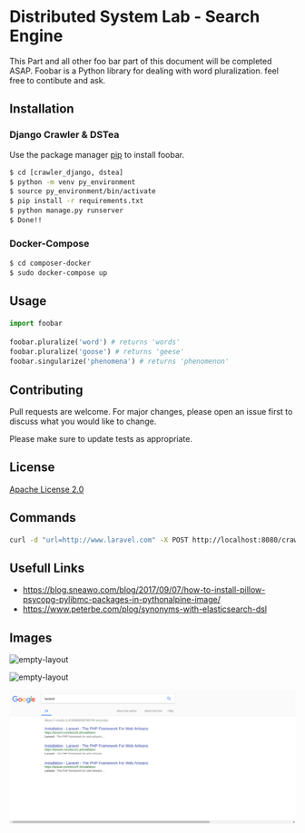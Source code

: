 # Distributed System Lab - Search Engine

This Part and all other foo bar part of this document will be completed ASAP. Foobar is a Python library for dealing with word pluralization. feel free to contibute and ask.

## Installation

### Django Crawler & DSTea
Use the package manager [pip](https://pip.pypa.io/en/stable/) to install foobar.

```bash
$ cd [crawler_django, dstea]
$ python -m venv py_environment
$ source py_environment/bin/activate
$ pip install -r requirements.txt
$ python manage.py runserver
$ Done!!

```


### Docker-Compose
```bash
$ cd composer-docker
$ sudo docker-compose up

```

## Usage

```python
import foobar

foobar.pluralize('word') # returns 'words'
foobar.pluralize('goose') # returns 'geese'
foobar.singularize('phenomena') # returns 'phenomenon'
```

## Contributing
Pull requests are welcome. For major changes, please open an issue first to discuss what you would like to change.

Please make sure to update tests as appropriate.

## License
[Apache License 2.0](https://choosealicense.com/licenses/apache-2.0/)

## Commands

```bash
curl -d "url=http://www.laravel.com" -X POST http://localhost:8080/crawler/crawl/
```

## Usefull Links
* https://blog.sneawo.com/blog/2017/09/07/how-to-install-pillow-psycopg-pylibmc-packages-in-pythonalpine-image/
* https://www.peterbe.com/plog/synonyms-with-elasticsearch-dsl


## Images

![empty-layout](https://raw.githubusercontent.com//amirsorouri00/amirsorouri00/layout-empty.png)

![empty-layout](https://raw.githubusercontent.com/amirsorouri00/DSL-SE/layout-empty.png)

![empty-layout](https://github.com/Amirsorouri00/DSL-SE/blob/master/layout-list.png)



